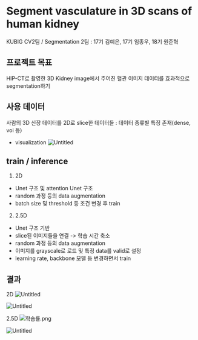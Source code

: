 # Segment vasculature in 3D scans of human kidney

KUBIG CV2팀 / Segmentation 2팀 : 17기 김예은, 17기 임종우, 18기 원준혁

## 프로젝트 목표
HIP-CT로 촬영한 3D Kidney image에서 주어진 혈관 이미지 데이터를 효과적으로 segmentation하기

## 사용 데이터
사람의 3D 신장 데이터를 2D로 slice한 데이터들 : 데이터 종류별 특징 존재(dense, voi 등)
- visualization
![Untitled](https://prod-files-secure.s3.us-west-2.amazonaws.com/0b51e84c-ae92-445e-abb6-a766fbaae435/bab5293b-fb60-44cc-947c-62ae409b1265/Untitled.png)

## train / inference
1. 2D
- Unet 구조 및 attention Unet 구조
- random 과정 등의 data augmentation
- batch size 및 threshold 등 조건 변경 후 train
  
2. 2.5D
- Unet 구조 기반
- slice된 이미지들을 연결 -> 학습 시간 축소
- random 과정 등의 data augmentation
- 이미지를 grayscale로 로드 및 특정 data를 valid로 설정
- learning rate, backbone 모델 등 변경하면서 train

## 결과
2D
![Untitled](https://prod-files-secure.s3.us-west-2.amazonaws.com/0b51e84c-ae92-445e-abb6-a766fbaae435/c145e983-9afd-4448-b419-ebc46233fc6e/Untitled.png)

![Untitled](https://prod-files-secure.s3.us-west-2.amazonaws.com/0b51e84c-ae92-445e-abb6-a766fbaae435/acaa0ff8-8340-49a3-9988-b8f46056f85a/Untitled.png)

2.5D
![학습률.png](https://prod-files-secure.s3.us-west-2.amazonaws.com/0b51e84c-ae92-445e-abb6-a766fbaae435/17195aa6-23de-4e3a-8bde-a82a430855df/%ED%95%99%EC%8A%B5%EB%A5%A0.png)

![Untitled](https://prod-files-secure.s3.us-west-2.amazonaws.com/0b51e84c-ae92-445e-abb6-a766fbaae435/7f04f0b6-e192-4c2a-afef-ce1cf53c3324/Untitled.png)
